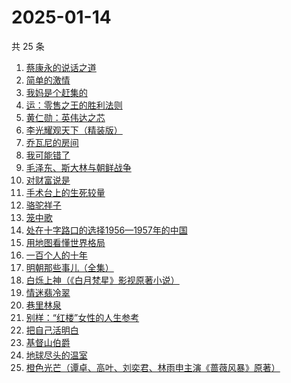 # 2025-01-14

共 25 条

<!-- BEGIN WEREAD -->
<!-- 最后更新时间 2025-01-14 10:39:14 +0800 -->
1. [蔡康永的说话之道](https://weread.qq.com/web/bookDetail/568324d0813ab9955g01694d)
1. [简单的激情](https://weread.qq.com/web/bookDetail/9ac326f0813ab873ag013f59)
1. [我妈是个赶集的](https://weread.qq.com/web/bookDetail/5bf32280813ab98ddg0152d9)
1. [运：零售之王的胜利法则](https://weread.qq.com/web/bookDetail/1a832f30813ab9941g012c03)
1. [黄仁勋：英伟达之芯](https://weread.qq.com/web/bookDetail/47a32050813ab98e3g013257)
1. [李光耀观天下（精装版）](https://weread.qq.com/web/bookDetail/63c32e90813ab844ag014d47)
1. [乔瓦尼的房间](https://weread.qq.com/web/bookDetail/8ed32d90813ab9950g0163db)
1. [我可能错了](https://weread.qq.com/web/bookDetail/253321f0813ab96fcg010512)
1. [毛泽东、斯大林与朝鲜战争](https://weread.qq.com/web/bookDetail/275320d0813ab98efg019e4a)
1. [对财富说是](https://weread.qq.com/web/bookDetail/70f32870725a11f270fa53d)
1. [手术台上的生死较量](https://weread.qq.com/web/bookDetail/864323c0813ab974cg012352)
1. [骆驼祥子](https://weread.qq.com/web/bookDetail/fd1328207268785dfd1479d)
1. [笼中歌](https://weread.qq.com/web/bookDetail/b5d32f90813ab9902g0126c9)
1. [处在十字路口的选择1956—1957年的中国](https://weread.qq.com/web/bookDetail/94732850813ab98efg018c8c)
1. [用地图看懂世界格局](https://weread.qq.com/web/bookDetail/162322405e44e8162ef696d)
1. [一百个人的十年](https://weread.qq.com/web/bookDetail/4bd32c90813ab98f8g015aee)
1. [明朝那些事儿（全集）](https://weread.qq.com/web/bookDetail/a57325c05c8ed3a57224187)
1. [白烁上神（《白月梵星》影视原著小说）](https://weread.qq.com/web/bookDetail/e3a321a0813ab97bbg017478)
1. [情迷翡冷翠](https://weread.qq.com/web/bookDetail/67a32c00813ab98b0g011c16)
1. [巷里林泉](https://weread.qq.com/web/bookDetail/8d232340813ab9595g01710b)
1. [别样：“红楼”女性的人生参考](https://weread.qq.com/web/bookDetail/7c6329e0813ab986ag015af3)
1. [把自己活明白](https://weread.qq.com/web/bookDetail/02032cd0813ab9352g015dd4)
1. [基督山伯爵](https://weread.qq.com/web/bookDetail/98d327d05d047398d8a6b97)
1. [地球尽头的温室](https://weread.qq.com/web/bookDetail/02432fb0813ab7f34g01377d)
1. [橙色光芒（谭卓、高叶、刘奕君、林雨申主演《蔷薇风暴》原著）](https://weread.qq.com/web/bookDetail/4d532ef071fc19814d5663c)
<!-- END WEREAD -->